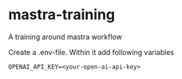 # mastra-training
A training around mastra workflow

Create a .env-file. Within it add following variables
```
OPENAI_API_KEY=<your-open-ai-api-key>
```
